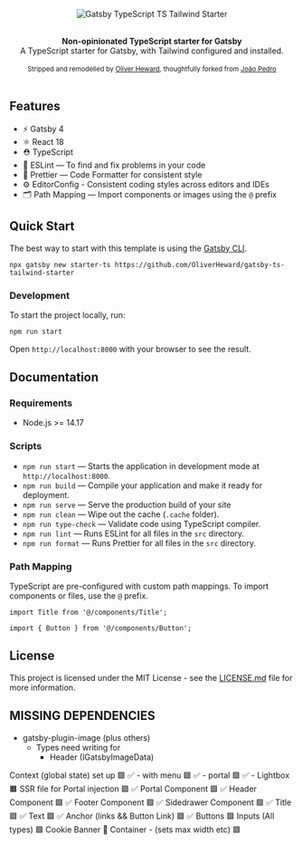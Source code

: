 <p align="center">
  <img src="https://user-images.githubusercontent.com/26466516/169722691-77a6ca86-df54-4a0e-b952-48c3f3ed7526.png" alt="Gatsby TypeScript TS Tailwind Starter">
</p>

<br />

<div align="center"><strong>Non-opinionated TypeScript starter for Gatsby</strong></div>
<div align="center">A TypeScript starter for Gatsby, with Tailwind configured and installed.</div>

<br />

<div align="center">
  <sub>Stripped and remodelled by <a href="https://hewy.dev">Oliver Heward</a>, thoughtfully forked from <a href="https://twitter.com/jpedroschmitz">João Pedro</a></sub>
</div>

<br />

## Features

- ⚡️ Gatsby 4
- ⚛️ React 18
- ⛑ TypeScript
- 📏 ESLint — To find and fix problems in your code
- 💖 Prettier — Code Formatter for consistent style
- ⚙️ EditorConfig - Consistent coding styles across editors and IDEs
- 🗂 Path Mapping — Import components or images using the `@` prefix

## Quick Start

The best way to start with this template is using the [Gatsby CLI](https://www.gatsbyjs.com/docs/reference/gatsby-cli/).

```
npx gatsby new starter-ts https://github.com/OliverHeward/gatsby-ts-tailwind-starter
```

### Development

To start the project locally, run:

```bash
npm run start
```

Open `http://localhost:8000` with your browser to see the result.

## Documentation

### Requirements
- Node.js >= 14.17

### Scripts

- `npm run start` — Starts the application in development mode at `http://localhost:8000`.
- `npm run build` — Compile your application and make it ready for deployment.
- `npm run serve` — Serve the production build of your site
- `npm run clean` — Wipe out the cache (`.cache` folder).
- `npm run type-check` — Validate code using TypeScript compiler.
- `npm run lint` — Runs ESLint for all files in the `src` directory.
- `npm run format` — Runs Prettier for all files in the `src` directory.

### Path Mapping

TypeScript are pre-configured with custom path mappings. To import components or files, use the `@` prefix.

```tsx
import Title from '@/components/Title';

import { Button } from '@/components/Button';
```

## License

This project is licensed under the MIT License - see the [LICENSE.md](LICENSE.md) file for more information.


## MISSING DEPENDENCIES

- gatsby-plugin-image (plus others)
	- Types need writing for
		- Header (IGatsbyImageData)


Context (global state) set up 🟩 ✅
	- with menu 🟩 ✅
	- portal 🟩 ✅
	- Lightbox 🟧
SSR file for Portal injection 🟩 ✅
Portal Component 🟩 ✅
Header Component 🟩 ✅
Footer Component 🟩 ✅
Sidedrawer Component 🟩 ✅
Title 🟩 ✅
Text 🟩 ✅
Anchor (links && Button Link) 🟩 ✅
Buttons 🟩
Inputs (All types) 🟩
Cookie Banner 🔴
Container - (sets max width etc) 🟩
